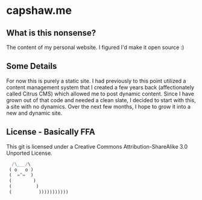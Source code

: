 capshaw.me
==================

What is this nonsense?
----------------------

The content of my personal website. I figured I'd make it open source :)

Some Details
------------

For now this is purely a static site. I had previously to this point utilized a content management system that I created a few years back (affectionately called Citrus CMS) which allowed me to post dynamic content. Since I have grown out of that code and needed a clean slate, I decided to start with this, a site with no dynamics. Over the next few months, I hope to grow it into a new and dynamic site. 

License - Basically FFA
--------------------------------
This git is licensed under a Creative Commons Attribution-ShareAlike 3.0 Unported License.

``` javascript
  /\___/\
 ( o   o )
 (  =^=  ) 
 (        )
 (         )
 (          )))))))))))

```